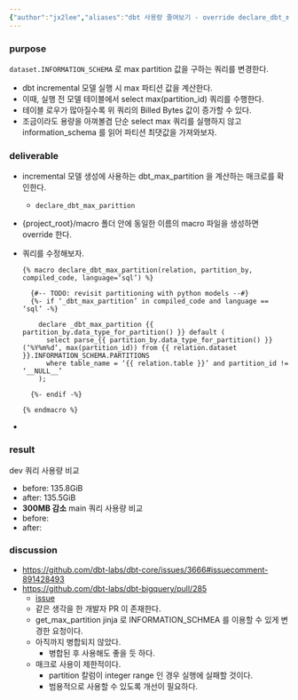 ```yaml
---
{"author":"jx2lee","aliases":"dbt 사용량 줄여보기 - override declare_dbt_max_partition 매크로","created":"2024-06-30T00:39:32.000+09:00","last-updated":"2023-08-08 21:01","tags":["dbt","macro"],"dg-publish":true,"dg-home-link":false,"dg-show-local-graph":true,"dg-show-backlinks":true,"dg-show-toc":false,"dg-show-inline-title":false,"dg-show-file-tree":false,"dg-enable-search":true,"dg-link-preview":true,"dg-show-tags":true,"dg-pass-frontmatter":"ture","permalink":"/data/dbt/__/declare_dbt_max_partition marco/","dgPassFrontmatter":true,"dgShowBacklinks":true,"dgShowLocalGraph":true,"dgEnableSearch":true,"dgLinkPreview":true,"dgShowTags":true,"noteIcon":""}
---
```




### purpose


`dataset.INFORMATION_SCHEMA` 로 max partition 값을 구하는 쿼리를 변경한다.

- dbt incremental 모델 실행 시 max 파티션 값을 계산한다.
- 이때, 실행 전 모델 테이블에서 select max(partition_id) 쿼리를 수행한다.
- 테이블 로우가 많아질수록 위 쿼리의 Billed Bytes 값이 증가할 수 있다.
- 조금이라도 용량을 아껴볼겸 단순 select max 쿼리를 실행하지 않고 information_schema 를 읽어 파티션 최댓값을 가져와보자.


### deliverable


- incremental 모델 생성에 사용하는 dbt_max_partition 을 계산하는 매크로를 확인한다.
	- `declare_dbt_max_parittion`
- {project_root}/macro 폴더 안에 동일한 이름의 macro 파일을 생성하면 override 한다.
- 쿼리를 수정해보자.

	```jinja2
	{% macro declare_dbt_max_partition(relation, partition_by, compiled_code, language=‘sql’) %}
	
	  {#-- TODO: revisit partitioning with python models --#}
	  {%- if ‘_dbt_max_partition’ in compiled_code and language == ‘sql’ -%}
	
	    declare _dbt_max_partition {{ partition_by.data_type_for_partition() }} default (
	      select parse_{{ partition_by.data_type_for_partition() }}(‘%Y%m%d’, max(partition_id)) from {{ relation.dataset }}.INFORMATION_SCHEMA.PARTITIONS
	      where table_name = ‘{{ relation.table }}’ and partition_id != ‘__NULL__’
	    );
	
	  {%- endif -%}
	
	{% endmacro %}
	```
- 

### result

dev 쿼리 사용량 비교
- before: 135.8GiB
- after: 135.5GiB
- **300MB 감소**
main 쿼리 사용량 비교
- before: 
- after: 


### discussion


- https://github.com/dbt-labs/dbt-core/issues/3666#issuecomment-891428493
- https://github.com/dbt-labs/dbt-bigquery/pull/285
  - [issue](https://github.com/dbt-labs/dbt-bigquery/issues/286)
  - 같은 생각을 한 개발자 PR 이 존재한다.
  - get_max_partition jinja 로 INFORMATION_SCHMEA 를 이용할 수 있게 변경한 요청이다.
  - 아직까지 병합되지 않았다.
    - 병합된 후 사용해도 좋을 듯 하다.
  - 매크로 사용이 제한적이다.
      - partition 칼럼이 integer range 인 경우 실행에 실패할 것이다.
      - 범용적으로 사용할 수 있도록 개선이 필요하다.
